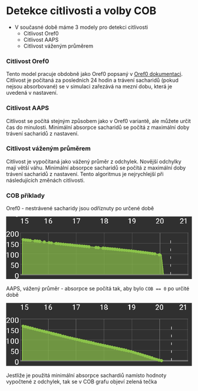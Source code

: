 # Detekce citlivosti a volby COB

* V současné době máme 3 modely pro detekci citlivosti 
  * Citlivost Oref0
  * Citlivost AAPS
  * Citlivost váženým průměrem

### Citlivost Oref0

Tento model pracuje obdobně jako Oref0 popsaný v [Oref0 dokumentaci](https://openaps.readthedocs.io/en/2017-05-21/docs/walkthrough/phase-4/advanced-features.html). Citlivost je počítaná za posledních 24 hodin a trávení sacharidů (pokud nejsou absorbované) se v simulaci zařezává na mezní dobu, která je uvedená v nastavení.

### Citlivost AAPS

Citlivost se počítá stejným způsobem jako v Oref0 variantě, ale můžete určit čas do minulosti. Minimální absorpce sacharidů se počítá z maximální doby trávení sacharidů z nastavení.

### Citlivost váženým průměrem

Citlivost je vypočítaná jako vážený průměr z odchylek. Novější odchylky mají větší váhu. Minimální absorpce sacharidů se počítá z maximální doby trávení sacharidů z nastavení. Tento algoritmus je nejrychlejší při následujících změnách citlivosti.

### COB příklady

Oref0 - nestrávené sacharidy jsou odříznuty po určené době

![COB z Oref0](../images/cob_oref0.png)

AAPS, vážený průměr - absorpce se počítá tak, aby bylo `COB == 0` po určité době

![COB z AAPS](../images/cob_aaps.png)

Jestliže je použitá minimální absorpce sachardiů namísto hodnoty vypočtené z odchylek, tak se v COB grafu objeví zelená tečka